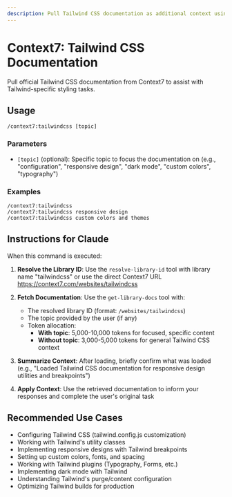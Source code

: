 ```yaml
---
description: Pull Tailwind CSS documentation as additional context using Context7.
---
```


# Context7: Tailwind CSS Documentation

Pull official Tailwind CSS documentation from Context7 to assist with Tailwind-specific styling tasks.

## Usage

```
/context7:tailwindcss [topic]
```

### Parameters

- `[topic]` (optional): Specific topic to focus the documentation on (e.g., "configuration", "responsive design", "dark mode", "custom colors", "typography")

### Examples

```
/context7:tailwindcss
/context7:tailwindcss responsive design
/context7:tailwindcss custom colors and themes
```

## Instructions for Claude

When this command is executed:

1. **Resolve the Library ID**: Use the `resolve-library-id` tool with library name "tailwindcss" or use the direct Context7 URL https://context7.com/websites/tailwindcss

2. **Fetch Documentation**: Use the `get-library-docs` tool with:
   - The resolved library ID (format: `/websites/tailwindcss`)
   - The topic provided by the user (if any)
   - Token allocation:
     - **With topic**: 5,000-10,000 tokens for focused, specific content
     - **Without topic**: 3,000-5,000 tokens for general Tailwind CSS context

3. **Summarize Context**: After loading, briefly confirm what was loaded (e.g., "Loaded Tailwind CSS documentation for responsive design utilities and breakpoints")

4. **Apply Context**: Use the retrieved documentation to inform your responses and complete the user's original task

## Recommended Use Cases

- Configuring Tailwind CSS (tailwind.config.js customization)
- Working with Tailwind's utility classes
- Implementing responsive designs with Tailwind breakpoints
- Setting up custom colors, fonts, and spacing
- Working with Tailwind plugins (Typography, Forms, etc.)
- Implementing dark mode with Tailwind
- Understanding Tailwind's purge/content configuration
- Optimizing Tailwind builds for production
